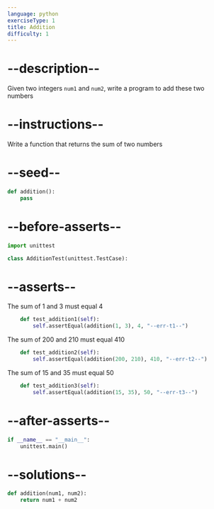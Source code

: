 ```yaml
---
language: python
exerciseType: 1
title: Addition
difficulty: 1
---
```


# --description--

Given two integers `num1` and `num2`, write a program to add these two numbers

# --instructions--

Write a function that returns the sum of two numbers

# --seed--

```python
def addition():
    pass
```

# --before-asserts--

```python
import unittest

class AdditionTest(unittest.TestCase):
```

# --asserts--

The sum of 1 and 3 must equal 4

```python
    def test_addition1(self):
        self.assertEqual(addition(1, 3), 4, "--err-t1--")
```

The sum of 200 and 210 must equal 410

```python
    def test_addition2(self):
        self.assertEqual(addition(200, 210), 410, "--err-t2--")
```

The sum of 15 and 35 must equal 50

```python
    def test_addition3(self):
        self.assertEqual(addition(15, 35), 50, "--err-t3--")
```

# --after-asserts--

```python
if __name__ == "__main__":
    unittest.main()
```

# --solutions--

```python
def addition(num1, num2):
	return num1 + num2
```
